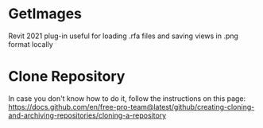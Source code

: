 # GetImages
Revit 2021 plug-in useful for loading .rfa files and saving views in .png format locally

# Clone Repository
In case you don't know how to do it, follow the instructions on this page:
https://docs.github.com/en/free-pro-team@latest/github/creating-cloning-and-archiving-repositories/cloning-a-repository
